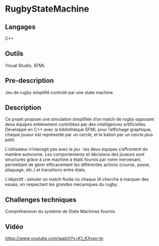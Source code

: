 # RugbyStateMachine

## Langages
C++

## Outils
Visual Studio, SFML
## Pre-description
Jeu de rugby simplifié controlé par une state machine

## Description
Ce projet propose une simulation simplifiée d’un match de rugby opposant deux équipes entièrement contrôlées par des intelligences artificielles. Développé en C++ avec la bibliothèque SFML pour l’affichage graphique, chaque joueur est représenté par un cercle, et le ballon par un cercle plus petit.

L’utilisateur n’interagit pas avec le jeu : les deux équipes s’affrontent de manière autonome. Les comportements et décisions des joueurs sont structurés grâce à une machine à états fournis par notre inervenant, permettant de gérer efficacement les différentes actions (course, passe, plaquage, etc.) et transitions entre états.

L’objectif : simuler un match fluide où chaque IA cherche à marquer des essais, en respectant les grandes mécaniques du rugby.

## Challenges techniques
Compréhension du système de State Machines fournis.

## Vidéo
https://www.youtube.com/watch?v=K1_KXvsn-to
